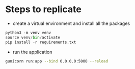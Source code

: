 # Steps to replicate

* create a virtual environment and install all the packages
```python
python3 -m venv venv
source venv/bin/activate
pip install -r requirements.txt
```
* run the application
```bash
gunicorn run:app --bind 0.0.0.0:5000 --reload 
```